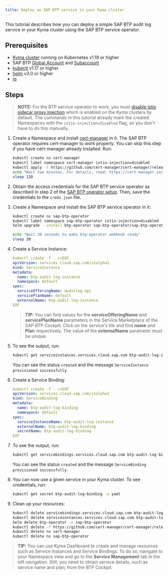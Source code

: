 ```yaml
---
title: Deploy an SAP BTP service in your Kyma cluster
---
```


This tutorial describes how you can deploy a simple SAP BTP audit log service in your Kyma cluster using the SAP BTP service operator.

## Prerequisites

- [Kyma cluster](https://kyma-project.io/docs/kyma/latest/04-operation-guides/operations/02-install-kyma/) running on Kubernetes v1.19 or higher
- SAP BTP [Global Account](https://help.sap.com/products/BTP/65de2977205c403bbc107264b8eccf4b/d61c2819034b48e68145c45c36acba6e.html?locale=en-US) and [Subaccount](https://help.sap.com/products/BTP/65de2977205c403bbc107264b8eccf4b/55d0b6d8b96846b8ae93b85194df0944.html?locale=en-US)
- [kubectl](https://kubernetes.io/docs/tasks/tools/) v1.17 or higher
- [helm](https://helm.sh/) v3.0 or higher
- [jq](https://stedolan.github.io/jq/download/)


## Steps

>**NOTE:** For the BTP service operator to work, you must [disable Istio sidecar proxy injection](https://kyma-project.io/docs/kyma/latest/04-operation-guides/operations/smsh-01-istio-disable-sidecar-injection#documentation-content) which is enabled on the Kyma clusters by default. The commands in this tutorial already mark the created Namespaces with the `istio-injection=disabled` flag, so you don't have to do this manually.  

1. Create a Namespace and install [cert-manager](https://cert-manager.io/docs/) in it. The SAP BTP operator requires cert-manager to work properly. You can skip this step if you have cert-manager already installed. Run:

    ```bash
    kubectl create ns cert-manager
    kubectl label namespace cert-manager istio-injection=disabled
    kubectl apply -f https://github.com/cert-manager/cert-manager/releases/download/v1.7.1/cert-manager.yaml
    echo "Wait two minutes. For details, read: https://cert-manager.io/docs/concepts/webhook/#webhook-connection-problems-shortly-after-cert-manager-installation"
    sleep 120
    ```

2. Obtain the access credentials for the SAP BTP service operator as described in step 2 of the [SAP BTP operator setup](https://github.com/SAP/sap-btp-service-operator#setup). Then, save the credentials to the `creds.json` file.

3. Create a Namespace and install the SAP BTP service operator in it:

    ```bash
    kubectl create ns sap-btp-operator
    kubectl label namespace sap-btp-operator istio-injection=disabled
    helm upgrade --install btp-operator sap-btp-operator/sap-btp-operator --create-namespace --namespace=sap-btp-operator --set manager.secret.clientid="$(jq --raw-output '.clientid' creds.json)" --set manager.secret.clientsecret="$(jq --raw-output '.clientsecret' creds.json)" --set manager.secret.url="$(jq --raw-output '.sm_url' creds.json)" --set manager.secret.tokenurl="$(jq --raw-output '.url' creds.json)"

    echo "Wait 30 seconds to make btp-operator webhook ready"
    sleep 30
    ```

4. Create a Service Instance:

    ```yaml
    kubectl create -f - <<EOF
    apiVersion: services.cloud.sap.com/v1alpha1
    kind: ServiceInstance
    metadata:
      name: btp-audit-log-instance
      namespace: default
    spec:
      serviceOfferingName: auditlog-api
      servicePlanName: default
      externalName: btp-audit-log-instance
    EOF
    ```

    >**TIP:** You can find values for the **serviceOfferingName** and **servicePlanName** parameters in the Service Marketplace of the SAP BTP Cockpit. Click on the service's tile and find **name** and **Plan** respectively. The value of the **externalName** parameter must be unique.

5. To see the output, run:

    ```bash
    kubectl get serviceinstances.services.cloud.sap.com btp-audit-log-instance -o yaml
    ```

    You can see the status `created` and the message `ServiceInstance provisioned successfully`.

6. Create a Service Binding:

    ```yaml
    kubectl create -f - <<EOF
    apiVersion: services.cloud.sap.com/v1alpha1
    kind: ServiceBinding
    metadata:
      name: btp-audit-log-binding
      namespace: default
    spec:
      serviceInstanceName: btp-audit-log-instance
      externalName: btp-audit-log-binding
      secretName: btp-audit-log-binding
    EOF
    ```

7. To see the output, run:

    ```bash
    kubectl get servicebindings.services.cloud.sap.com btp-audit-log-binding -o yaml
    ```

    You can see the status `created` and the message `ServiceBinding provisioned successfully`.

8. You can now use a given service in your Kyma cluster. To see credentials, run:

    ```bash
    kubectl get secret btp-audit-log-binding -o yaml
    ```

9. Clean up your resources:

    ```bash
    kubectl delete servicebindings.services.cloud.sap.com btp-audit-log-binding
    kubectl delete serviceinstances.services.cloud.sap.com btp-audit-log-instance
    helm delete btp-operator -n sap-btp-operator
    kubectl delete -f https://github.com/cert-manager/cert-manager/releases/download/v1.7.1/cert-manager.yaml
    kubectl delete ns cert-manager
    kubectl delete ns sap-btp-operator
    ```

>**TIP:** You can use Kyma Dashboard to create and manage resources such as Service Instances and Service Bindings. To do so, navigate to your Namespace view and go to the **Service Management** tab in the left navigation. Still, you need to obtain service details, such as service name and plan, from the BTP Cockpit.
